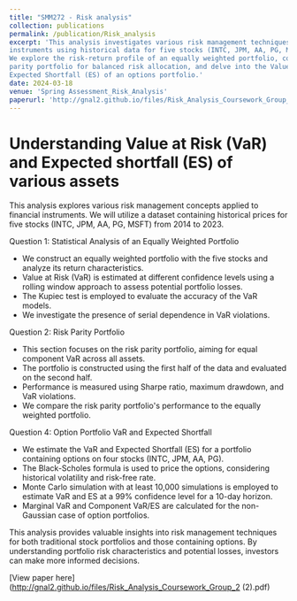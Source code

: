 ```yaml
---
title: "SMM272 - Risk analysis"
collection: publications
permalink: /publication/Risk_analysis
excerpt: 'This analysis investigates various risk management techniques for financial 
instruments using historical data for five stocks (INTC, JPM, AA, PG, MSFT) from 2014 to 2023.
We explore the risk-return profile of an equally weighted portfolio, construct a risk 
parity portfolio for balanced risk allocation, and delve into the Value at Risk (VaR) and 
Expected Shortfall (ES) of an options portfolio.'
date: 2024-03-18
venue: 'Spring Assessment_Risk_Analysis'
paperurl: 'http://gnal2.github.io/files/Risk_Analysis_Coursework_Group_2 (2).pdf'
---
```

Understanding Value at Risk (VaR) and Expected shortfall (ES) of various assets
====
This analysis explores various risk management concepts applied to financial instruments. We will utilize a dataset containing historical prices for five stocks (INTC, JPM, AA, PG, MSFT) from 2014 to 2023.


Question 1: Statistical Analysis of an Equally Weighted Portfolio
* We construct an equally weighted portfolio with the five stocks and analyze its return characteristics.
* Value at Risk (VaR) is estimated at different confidence levels using a rolling window approach to assess potential portfolio losses.
* The Kupiec test is employed to evaluate the accuracy of the VaR models.
* We investigate the presence of serial dependence in VaR violations.

Question 2: Risk Parity Portfolio
* This section focuses on the risk parity portfolio, aiming for equal component VaR across all assets.
* The portfolio is constructed using the first half of the data and evaluated on the second half.
* Performance is measured using Sharpe ratio, maximum drawdown, and VaR violations.
* We compare the risk parity portfolio's performance to the equally weighted portfolio.

Question 4: Option Portfolio VaR and Expected Shortfall
* We estimate the VaR and Expected Shortfall (ES) for a portfolio containing options on four stocks (INTC, JPM, AA, PG).
* The Black-Scholes formula is used to price the options, considering historical volatility and risk-free rate.
* Monte Carlo simulation with at least 10,000 simulations is employed to estimate VaR and ES at a 99% confidence level for a 10-day horizon.
* Marginal VaR and Component VaR/ES are calculated for the non-Gaussian case of option portfolios.

This analysis provides valuable insights into risk management techniques for both traditional stock portfolios and those containing options. By understanding portfolio risk characteristics and potential losses, investors can make more informed decisions.

[View paper here](http://gnal2.github.io/files/Risk_Analysis_Coursework_Group_2 (2).pdf)

